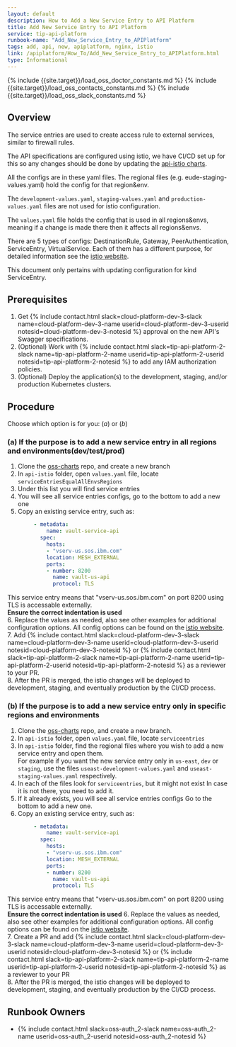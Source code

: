 ```yaml
---
layout: default
description: How to Add a New Service Entry to API Platform
title: Add New Service Entry to API Platform
service: tip-api-platform
runbook-name: "Add_New_Service_Entry_to_APIPlatform"
tags: add, api, new, apiplatform, nginx, istio
link: /apiplatform/How_To/Add_New_Service_Entry_to_APIPlatform.html
type: Informational
---
```


{% include {{site.target}}/load_oss_doctor_constants.md %}
{% include {{site.target}}/load_oss_contacts_constants.md %}
{% include {{site.target}}/load_oss_slack_constants.md %}


## Overview

The service entries are used to create access rule to external services, similar to firewall rules.  

The API specifications are configured using istio, we have CI/CD set up for this so any changes should be done by updating the [api-istio charts]({{site.data[site.target].oss-apiplatform.links.oss-charts.link}}/tree/staging/api-istio).

All the configs are in these yaml files. The regional files (e.g. eude-staging-values.yaml) hold the config for that region&env.  

The `development-values.yaml`, `staging-values.yaml` and `production-values.yaml` files are not used for istio configuration.  

The `values.yaml` file holds the config that is used in all regions&envs, meaning if a change is made there then it affects all regions&envs.  

There are 5 types of configs: DestinationRule, Gateway, PeerAuthentication, ServiceEntry, VirtualService. Each of them has a different purpose, for detailed information see the [istio website](https://istio.io/latest/docs/reference/config/networking/).  

This document only pertains with updating configuration for kind ServiceEntry.

## Prerequisites

1. Get {% include contact.html slack=cloud-platform-dev-3-slack name=cloud-platform-dev-3-name userid=cloud-platform-dev-3-userid notesid=cloud-platform-dev-3-notesid %} approval on the new API's Swagger specifications.  
2. (Optional) Work with {% include contact.html slack=tip-api-platform-2-slack name=tip-api-platform-2-name userid=tip-api-platform-2-userid notesid=tip-api-platform-2-notesid %} to add any IAM authorization policies.  
3. (Optional) Deploy the application(s) to the development, staging, and/or production Kubernetes clusters.


## Procedure

Choose which option is for you: (_a_) or (_b_)

### (a) If the purpose is to add a new service entry in all regions and environments(dev/test/prod)

1. Clone the [oss-charts]({{site.data[site.target].oss-apiplatform.links.oss-charts.link}}) repo, and create a new branch
2. In `api-istio` folder, open `values.yaml` file, locate `serviceEntriesEqualAllEnvsRegions`  
3. Under this list you will find service entries
4. You will see all service entries configs, go to the bottom to add a new one
5. Copy an existing service entry, such as:
    ```yaml
         - metadata:
             name: vault-service-api
           spec:
             hosts:
             - "vserv-us.sos.ibm.com"
             location: MESH_EXTERNAL
             ports:
             - number: 8200
               name: vault-us-api
               protocol: TLS
    ```
This service entry means that "vserv-us.sos.ibm.com" on port 8200 using TLS is accessable externally.  
**Ensure the correct indentation is used**  
6. Replace the values as needed, also see other examples for additional configuration options.
All config options can be found on the [istio website](https://istio.io/latest/docs/reference/config/networking/service-entry/).  
7. Add {% include contact.html slack=cloud-platform-dev-3-slack name=cloud-platform-dev-3-name userid=cloud-platform-dev-3-userid notesid=cloud-platform-dev-3-notesid %} or {% include contact.html slack=tip-api-platform-2-slack name=tip-api-platform-2-name userid=tip-api-platform-2-userid notesid=tip-api-platform-2-notesid %} as a reviewer to your PR.  
8. After the PR is merged, the istio changes will be deployed to development, staging, and eventually production by the CI/CD process.  

### (b) If the purpose is to add a new service entry only in specific regions and environments

1. Clone the [oss-charts]({{site.data[site.target].oss-apiplatform.links.oss-charts.link}}) repo, and create a new branch.
2. In `api-istio` folder, open `values.yaml` file, locate `serviceentries`  
2. In `api-istio` folder, find the regional files where you wish to add a new service entry and open them.  
For example if you want the new service entry only in `us-east`, `dev` or `staging`, use the files `useast-development-values.yaml` and `useast-staging-values.yaml` respectively.
3. In each of the files look for `serviceentries`, but it might not exist
In case it is not there, you need to add it.
4. If it already exists, you will see all service entries configs
Go to the bottom to add a new one.
5. Copy an existing service entry, such as:
    ```yaml
         - metadata:
             name: vault-service-api
           spec:
             hosts:
             - "vserv-us.sos.ibm.com"
             location: MESH_EXTERNAL
             ports:
             - number: 8200
               name: vault-us-api
               protocol: TLS
    ```
This service entry means that "vserv-us.sos.ibm.com" on port 8200 using TLS is accessable externally.  
**Ensure the correct indentation is used**
6. Replace the values as needed, also see other examples for additional configuration options.
All config options can be found on the [istio website](https://istio.io/latest/docs/reference/config/networking/service-entry/).  
7. Create a PR and add {% include contact.html slack=cloud-platform-dev-3-slack name=cloud-platform-dev-3-name userid=cloud-platform-dev-3-userid notesid=cloud-platform-dev-3-notesid %} or {% include contact.html slack=tip-api-platform-2-slack name=tip-api-platform-2-name userid=tip-api-platform-2-userid notesid=tip-api-platform-2-notesid %} as a reviewer to your PR  
8. After the PR is merged, the istio changes will be deployed to development, staging, and eventually production by the CI/CD process.  


## Runbook Owners

- {% include contact.html slack=oss-auth_2-slack name=oss-auth_2-name userid=oss-auth_2-userid notesid=oss-auth_2-notesid %}
